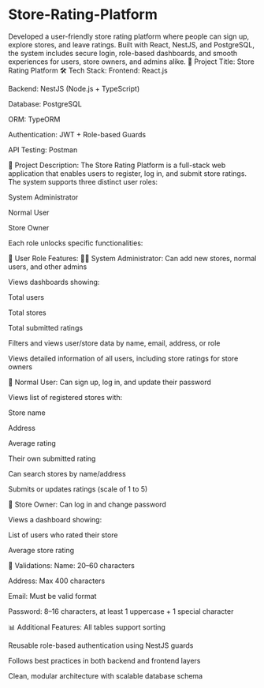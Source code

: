 # Store-Rating-Platform
Developed a user-friendly store rating platform where people can sign up, explore stores, and leave ratings. Built with React, NestJS, and PostgreSQL, the system includes secure login, role-based dashboards, and smooth experiences for users, store owners, and admins alike.
📌 Project Title: Store Rating Platform
🛠 Tech Stack:
Frontend: React.js

Backend: NestJS (Node.js + TypeScript)

Database: PostgreSQL

ORM: TypeORM

Authentication: JWT + Role-based Guards

API Testing: Postman

📄 Project Description:
The Store Rating Platform is a full-stack web application that enables users to register, log in, and submit store ratings. The system supports three distinct user roles:

System Administrator

Normal User

Store Owner

Each role unlocks specific functionalities:

🔐 User Role Features:
👨‍💼 System Administrator:
Can add new stores, normal users, and other admins

Views dashboards showing:

Total users

Total stores

Total submitted ratings

Filters and views user/store data by name, email, address, or role

Views detailed information of all users, including store ratings for store owners

🙋 Normal User:
Can sign up, log in, and update their password

Views list of registered stores with:

Store name

Address

Average rating

Their own submitted rating

Can search stores by name/address

Submits or updates ratings (scale of 1 to 5)

🏪 Store Owner:
Can log in and change password

Views a dashboard showing:

List of users who rated their store

Average store rating

🧪 Validations:
Name: 20–60 characters

Address: Max 400 characters

Email: Must be valid format

Password: 8–16 characters, at least 1 uppercase + 1 special character

📊 Additional Features:
All tables support sorting

Reusable role-based authentication using NestJS guards

Follows best practices in both backend and frontend layers

Clean, modular architecture with scalable database schema
